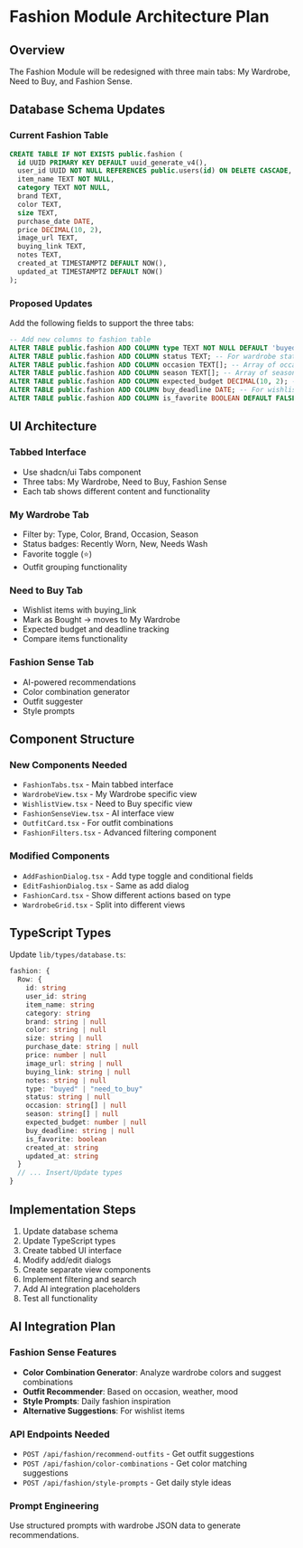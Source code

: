 # Fashion Module Architecture Plan

## Overview
The Fashion Module will be redesigned with three main tabs: My Wardrobe, Need to Buy, and Fashion Sense.

## Database Schema Updates

### Current Fashion Table
```sql
CREATE TABLE IF NOT EXISTS public.fashion (
  id UUID PRIMARY KEY DEFAULT uuid_generate_v4(),
  user_id UUID NOT NULL REFERENCES public.users(id) ON DELETE CASCADE,
  item_name TEXT NOT NULL,
  category TEXT NOT NULL,
  brand TEXT,
  color TEXT,
  size TEXT,
  purchase_date DATE,
  price DECIMAL(10, 2),
  image_url TEXT,
  buying_link TEXT,
  notes TEXT,
  created_at TIMESTAMPTZ DEFAULT NOW(),
  updated_at TIMESTAMPTZ DEFAULT NOW()
);
```

### Proposed Updates
Add the following fields to support the three tabs:

```sql
-- Add new columns to fashion table
ALTER TABLE public.fashion ADD COLUMN type TEXT NOT NULL DEFAULT 'buyed' CHECK (type IN ('buyed', 'need_to_buy'));
ALTER TABLE public.fashion ADD COLUMN status TEXT; -- For wardrobe status (New, Worn, Washed, etc.)
ALTER TABLE public.fashion ADD COLUMN occasion TEXT[]; -- Array of occasions (party, college, trip, etc.)
ALTER TABLE public.fashion ADD COLUMN season TEXT[]; -- Array of seasons (summer, winter, etc.)
ALTER TABLE public.fashion ADD COLUMN expected_budget DECIMAL(10, 2); -- For wishlist items
ALTER TABLE public.fashion ADD COLUMN buy_deadline DATE; -- For wishlist items
ALTER TABLE public.fashion ADD COLUMN is_favorite BOOLEAN DEFAULT FALSE;
```

## UI Architecture

### Tabbed Interface
- Use shadcn/ui Tabs component
- Three tabs: My Wardrobe, Need to Buy, Fashion Sense
- Each tab shows different content and functionality

### My Wardrobe Tab
- Filter by: Type, Color, Brand, Occasion, Season
- Status badges: Recently Worn, New, Needs Wash
- Favorite toggle (⭐)
- Outfit grouping functionality

### Need to Buy Tab
- Wishlist items with buying_link
- Mark as Bought → moves to My Wardrobe
- Expected budget and deadline tracking
- Compare items functionality

### Fashion Sense Tab
- AI-powered recommendations
- Color combination generator
- Outfit suggester
- Style prompts

## Component Structure

### New Components Needed
- `FashionTabs.tsx` - Main tabbed interface
- `WardrobeView.tsx` - My Wardrobe specific view
- `WishlistView.tsx` - Need to Buy specific view
- `FashionSenseView.tsx` - AI interface view
- `OutfitCard.tsx` - For outfit combinations
- `FashionFilters.tsx` - Advanced filtering component

### Modified Components
- `AddFashionDialog.tsx` - Add type toggle and conditional fields
- `EditFashionDialog.tsx` - Same as add dialog
- `FashionCard.tsx` - Show different actions based on type
- `WardrobeGrid.tsx` - Split into different views

## TypeScript Types

Update `lib/types/database.ts`:

```typescript
fashion: {
  Row: {
    id: string
    user_id: string
    item_name: string
    category: string
    brand: string | null
    color: string | null
    size: string | null
    purchase_date: string | null
    price: number | null
    image_url: string | null
    buying_link: string | null
    notes: string | null
    type: "buyed" | "need_to_buy"
    status: string | null
    occasion: string[] | null
    season: string[] | null
    expected_budget: number | null
    buy_deadline: string | null
    is_favorite: boolean
    created_at: string
    updated_at: string
  }
  // ... Insert/Update types
}
```

## Implementation Steps

1. Update database schema
2. Update TypeScript types
3. Create tabbed UI interface
4. Modify add/edit dialogs
5. Create separate view components
6. Implement filtering and search
7. Add AI integration placeholders
8. Test all functionality

## AI Integration Plan

### Fashion Sense Features
- **Color Combination Generator**: Analyze wardrobe colors and suggest combinations
- **Outfit Recommender**: Based on occasion, weather, mood
- **Style Prompts**: Daily fashion inspiration
- **Alternative Suggestions**: For wishlist items

### API Endpoints Needed
- `POST /api/fashion/recommend-outfits` - Get outfit suggestions
- `POST /api/fashion/color-combinations` - Get color matching suggestions
- `POST /api/fashion/style-prompts` - Get daily style ideas

### Prompt Engineering
Use structured prompts with wardrobe JSON data to generate recommendations.